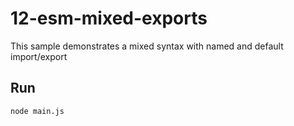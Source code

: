 # 12-esm-mixed-exports

This sample demonstrates a mixed syntax with named and default import/export

## Run

```bash
node main.js
```
